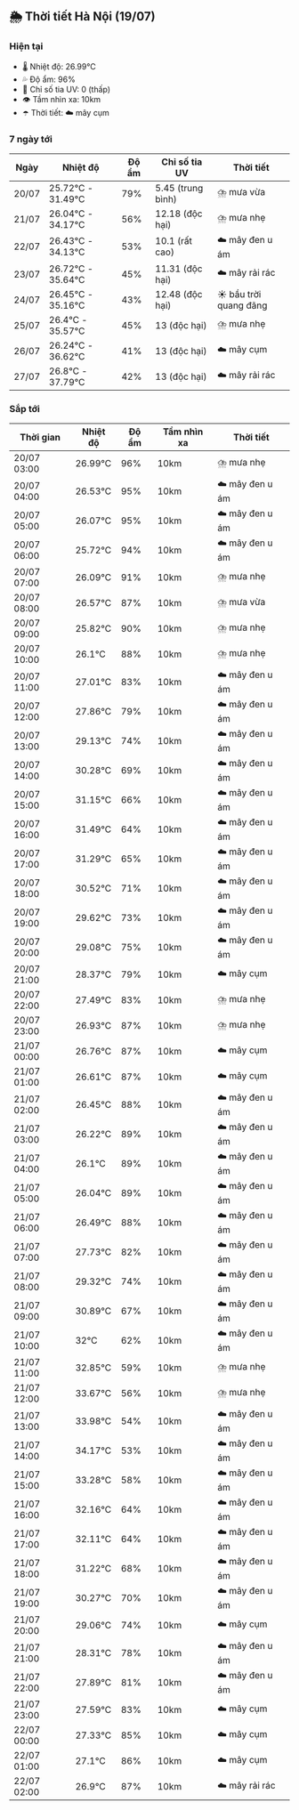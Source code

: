 ## 🌦️ Thời tiết Hà Nội (19/07)

### Hiện tại

- 🌡️ Nhiệt độ: 26.99℃
- 💦 Độ ẩm: 96%
- 🌟 Chỉ số tia UV: 0 (thấp)
- 👁️ Tầm nhìn xa: 10km
- ☂️ Thời tiết: ☁️ mây cụm

### 7 ngày tới

| Ngày | Nhiệt độ | Độ ẩm | Chỉ số tia UV | Thời tiết |
| --- | --- | --- | --- | --- |
| 20/07 | 25.72℃ - 31.49℃ | 79% | 5.45 (trung bình) | ⛈️ mưa vừa |
| 21/07 | 26.04℃ - 34.17℃ | 56% | 12.18 (độc hại) | ⛈️ mưa nhẹ |
| 22/07 | 26.43℃ - 34.13℃ | 53% | 10.1 (rất cao) | ☁️ mây đen u ám |
| 23/07 | 26.72℃ - 35.64℃ | 45% | 11.31 (độc hại) | ☁️ mây rải rác |
| 24/07 | 26.45℃ - 35.16℃ | 43% | 12.48 (độc hại) | ☀️ bầu trời quang đãng |
| 25/07 | 26.4℃ - 35.57℃ | 45% | 13 (độc hại) | ⛈️ mưa nhẹ |
| 26/07 | 26.24℃ - 36.62℃ | 41% | 13 (độc hại) | ☁️ mây cụm |
| 27/07 | 26.8℃ - 37.79℃ | 42% | 13 (độc hại) | ☁️ mây rải rác |

### Sắp tới

| Thời gian | Nhiệt độ | Độ ẩm | Tầm nhìn xa | Thời tiết |
| --- | --- | --- | --- | --- |
| 20/07 03:00 | 26.99℃ | 96% | 10km | ⛈️ mưa nhẹ |
| 20/07 04:00 | 26.53℃ | 95% | 10km | ☁️ mây đen u ám |
| 20/07 05:00 | 26.07℃ | 95% | 10km | ☁️ mây đen u ám |
| 20/07 06:00 | 25.72℃ | 94% | 10km | ☁️ mây đen u ám |
| 20/07 07:00 | 26.09℃ | 91% | 10km | ⛈️ mưa nhẹ |
| 20/07 08:00 | 26.57℃ | 87% | 10km | ⛈️ mưa vừa |
| 20/07 09:00 | 25.82℃ | 90% | 10km | ⛈️ mưa nhẹ |
| 20/07 10:00 | 26.1℃ | 88% | 10km | ⛈️ mưa nhẹ |
| 20/07 11:00 | 27.01℃ | 83% | 10km | ☁️ mây đen u ám |
| 20/07 12:00 | 27.86℃ | 79% | 10km | ☁️ mây đen u ám |
| 20/07 13:00 | 29.13℃ | 74% | 10km | ☁️ mây đen u ám |
| 20/07 14:00 | 30.28℃ | 69% | 10km | ☁️ mây đen u ám |
| 20/07 15:00 | 31.15℃ | 66% | 10km | ☁️ mây đen u ám |
| 20/07 16:00 | 31.49℃ | 64% | 10km | ☁️ mây đen u ám |
| 20/07 17:00 | 31.29℃ | 65% | 10km | ☁️ mây đen u ám |
| 20/07 18:00 | 30.52℃ | 71% | 10km | ☁️ mây đen u ám |
| 20/07 19:00 | 29.62℃ | 73% | 10km | ☁️ mây đen u ám |
| 20/07 20:00 | 29.08℃ | 75% | 10km | ☁️ mây đen u ám |
| 20/07 21:00 | 28.37℃ | 79% | 10km | ☁️ mây cụm |
| 20/07 22:00 | 27.49℃ | 83% | 10km | ⛈️ mưa nhẹ |
| 20/07 23:00 | 26.93℃ | 87% | 10km | ⛈️ mưa nhẹ |
| 21/07 00:00 | 26.76℃ | 87% | 10km | ☁️ mây cụm |
| 21/07 01:00 | 26.61℃ | 87% | 10km | ☁️ mây cụm |
| 21/07 02:00 | 26.45℃ | 88% | 10km | ☁️ mây đen u ám |
| 21/07 03:00 | 26.22℃ | 89% | 10km | ☁️ mây đen u ám |
| 21/07 04:00 | 26.1℃ | 89% | 10km | ☁️ mây đen u ám |
| 21/07 05:00 | 26.04℃ | 89% | 10km | ☁️ mây đen u ám |
| 21/07 06:00 | 26.49℃ | 88% | 10km | ☁️ mây đen u ám |
| 21/07 07:00 | 27.73℃ | 82% | 10km | ☁️ mây đen u ám |
| 21/07 08:00 | 29.32℃ | 74% | 10km | ☁️ mây đen u ám |
| 21/07 09:00 | 30.89℃ | 67% | 10km | ☁️ mây đen u ám |
| 21/07 10:00 | 32℃ | 62% | 10km | ☁️ mây đen u ám |
| 21/07 11:00 | 32.85℃ | 59% | 10km | ⛈️ mưa nhẹ |
| 21/07 12:00 | 33.67℃ | 56% | 10km | ⛈️ mưa nhẹ |
| 21/07 13:00 | 33.98℃ | 54% | 10km | ☁️ mây đen u ám |
| 21/07 14:00 | 34.17℃ | 53% | 10km | ☁️ mây đen u ám |
| 21/07 15:00 | 33.28℃ | 58% | 10km | ☁️ mây đen u ám |
| 21/07 16:00 | 32.16℃ | 64% | 10km | ☁️ mây đen u ám |
| 21/07 17:00 | 32.11℃ | 64% | 10km | ☁️ mây đen u ám |
| 21/07 18:00 | 31.22℃ | 68% | 10km | ☁️ mây đen u ám |
| 21/07 19:00 | 30.27℃ | 70% | 10km | ☁️ mây đen u ám |
| 21/07 20:00 | 29.06℃ | 74% | 10km | ☁️ mây cụm |
| 21/07 21:00 | 28.31℃ | 78% | 10km | ☁️ mây đen u ám |
| 21/07 22:00 | 27.89℃ | 81% | 10km | ☁️ mây đen u ám |
| 21/07 23:00 | 27.59℃ | 83% | 10km | ☁️ mây cụm |
| 22/07 00:00 | 27.33℃ | 85% | 10km | ☁️ mây cụm |
| 22/07 01:00 | 27.1℃ | 86% | 10km | ☁️ mây cụm |
| 22/07 02:00 | 26.9℃ | 87% | 10km | ☁️ mây rải rác |
